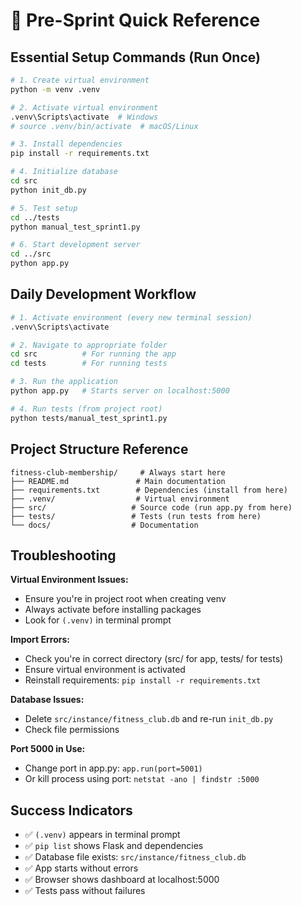 # 🚀 Pre-Sprint Quick Reference

## Essential Setup Commands (Run Once)

```bash
# 1. Create virtual environment
python -m venv .venv

# 2. Activate virtual environment
.venv\Scripts\activate  # Windows
# source .venv/bin/activate  # macOS/Linux

# 3. Install dependencies
pip install -r requirements.txt

# 4. Initialize database
cd src
python init_db.py

# 5. Test setup
cd ../tests
python manual_test_sprint1.py

# 6. Start development server
cd ../src
python app.py
```

## Daily Development Workflow

```bash
# 1. Activate environment (every new terminal session)
.venv\Scripts\activate

# 2. Navigate to appropriate folder
cd src          # For running the app
cd tests        # For running tests

# 3. Run the application
python app.py   # Starts server on localhost:5000

# 4. Run tests (from project root)
python tests/manual_test_sprint1.py
```

## Project Structure Reference

```
fitness-club-membership/     # Always start here
├── README.md               # Main documentation
├── requirements.txt        # Dependencies (install from here)
├── .venv/                  # Virtual environment
├── src/                   # Source code (run app.py from here)
├── tests/                 # Tests (run tests from here)
└── docs/                  # Documentation
```

## Troubleshooting

**Virtual Environment Issues:**

- Ensure you're in project root when creating venv
- Always activate before installing packages
- Look for `(.venv)` in terminal prompt

**Import Errors:**

- Check you're in correct directory (src/ for app, tests/ for tests)
- Ensure virtual environment is activated
- Reinstall requirements: `pip install -r requirements.txt`

**Database Issues:**

- Delete `src/instance/fitness_club.db` and re-run `init_db.py`
- Check file permissions

**Port 5000 in Use:**

- Change port in app.py: `app.run(port=5001)`
- Or kill process using port: `netstat -ano | findstr :5000`

## Success Indicators

- ✅ `(.venv)` appears in terminal prompt
- ✅ `pip list` shows Flask and dependencies
- ✅ Database file exists: `src/instance/fitness_club.db`
- ✅ App starts without errors
- ✅ Browser shows dashboard at localhost:5000
- ✅ Tests pass without failures
